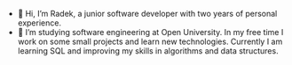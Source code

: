 - 👋 Hi, I’m Radek, a junior software developer with two years of personal experience.
- 🌱 I’m studying software engineering at Open University. In my free time I work on some small projects and learn new technologies. Currently I am learning SQL and improving my skills in algorithms and data structures.

<!---
Novrade/Novrade is a ✨ special ✨ repository because its `README.md` (this file) appears on your GitHub profile.
You can click the Preview link to take a look at your changes.
--->
